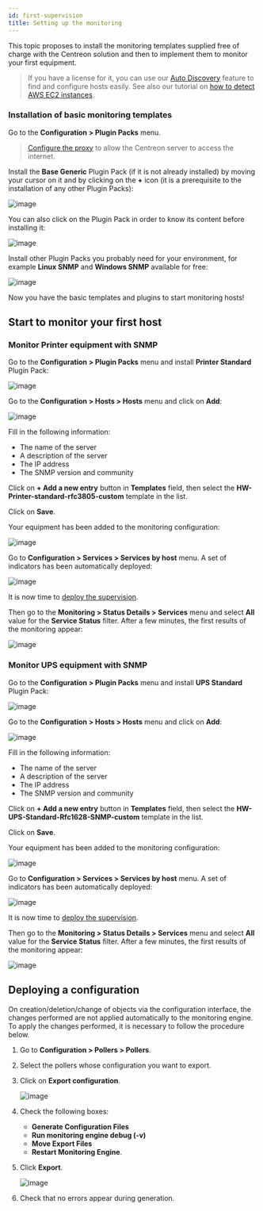 ```yaml
---
id: first-supervision
title: Setting up the monitoring
---
```


This topic proposes to install the monitoring templates supplied free of charge with the Centreon solution
and then to implement them to monitor your first equipment.

> If you have a license for it, you can use our [Auto Discovery](../monitoring/discovery/introduction.md) feature to find and configure hosts easily. See also our tutorial on [how to detect AWS EC2 instances](autodisco-aws.md).

### Installation of basic monitoring templates

Go to the **Configuration \> Plugin Packs** menu.

> [Configure the proxy](../administration/parameters/centreon-ui.md#proxy-configuration) to allow the Centreon server to access the internet.

Install the **Base Generic** Plugin Pack (if it is not already installed) by moving your cursor on it and by clicking on the **+** icon (it is a prerequisite
to the installation of any other Plugin Packs):

![image](../assets/getting-started/pp_base_generic_1.png)

You can also click on the Plugin Pack in order to know its content before installing it:

![image](../assets/getting-started/pp_base_generic_2.png)

Install other Plugin Packs you probably need for your environment, for example **Linux SNMP** and **Windows SNMP** available
for free:

![image](../assets/getting-started/pp_install_basic.gif)

Now you have the basic templates and plugins to start monitoring hosts!

## Start to monitor your first host

### Monitor Printer equipment with SNMP

Go to the **Configuration \> Plugin Packs** menu and install **Printer Standard** Plugin Pack:

![image](../assets/getting-started/quick_start_printer_0.gif)

Go to the **Configuration \> Hosts \> Hosts** menu and click on **Add**:

![image](../assets/getting-started/quick_start_printer_1.png)

Fill in the following information:

* The name of the server
* A description of the server
* The IP address
* The SNMP version and community

Click on **+ Add a new entry** button in **Templates** field, then select the **HW-Printer-standard-rfc3805-custom**
template in the list.

Click on **Save**.

Your equipment has been added to the monitoring configuration:

![image](../assets/getting-started/quick_start_printer_2.png)

Go to **Configuration \> Services \> Services by host** menu. A set of indicators has been automatically deployed:

![image](../assets/getting-started/quick_start_printer_3.png)

It is now time to [deploy the supervision](#deploying-a-configuration).

Then go to the **Monitoring \> Status Details \> Services** menu and select **All** value for the **Service Status**
filter. After a few minutes, the first results of the monitoring appear:

![image](../assets/getting-started/quick_start_printer_4.png)

### Monitor UPS equipment with SNMP

Go to the **Configuration \> Plugin Packs** menu and install **UPS Standard** Plugin Pack:

![image](../assets/getting-started/quick_start_ups_0.gif)

Go to the **Configuration \> Hosts \> Hosts** menu and click on **Add**:

![image](../assets/getting-started/quick_start_ups_1.png)

Fill in the following information:

* The name of the server
* A description of the server
* The IP address
* The SNMP version and community

Click on **+ Add a new entry** button in **Templates** field, then select the **HW-UPS-Standard-Rfc1628-SNMP-custom**
template in the list.

Click on **Save**.

Your equipment has been added to the monitoring configuration:

![image](../assets/getting-started/quick_start_ups_2.png)

Go to **Configuration \> Services \> Services by host** menu. A set of indicators has been automatically deployed:

![image](../assets/getting-started/quick_start_ups_3.png)

It is now time to [deploy the supervision](#deploying-a-configuration).

Then go to the **Monitoring \> Status Details \> Services** menu and select **All** value for the **Service Status**
filter. After a few minutes, the first results of the monitoring appear:

![image](../assets/getting-started/quick_start_ups_4.png)

## Deploying a configuration

On creation/deletion/change of objects via the configuration interface, the changes performed are not applied
automatically to the monitoring engine. To apply the changes performed, it is necessary to follow the procedure below.


1. Go to **Configuration \> Pollers > Pollers**.
2. Select the pollers whose configuration you want to export.
3. Click on **Export configuration**.

    ![image](../assets/monitoring/monitoring-servers/export_conf.png)

4. Check the following boxes:
    - **Generate Configuration Files**
    - **Run monitoring engine debug (-v)**
    - **Move Export Files**
    - **Restart Monitoring Engine**.

5. Click **Export**.

    ![image](../assets/monitoring/monitoring-servers/export_conf_done.png)

6. Check that no errors appear during generation.
